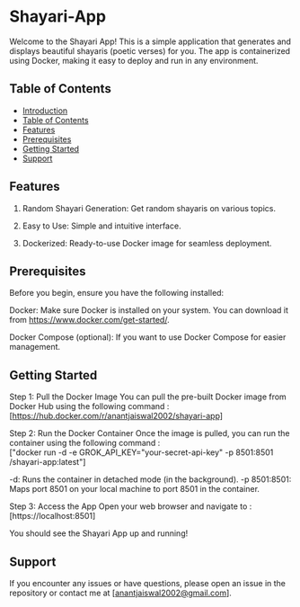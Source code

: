 # Shayari-App    

Welcome to the Shayari App! This is a simple application that generates and displays beautiful shayaris (poetic verses) for you. The app is containerized using Docker, making it easy to deploy and run in any environment.

## Table of Contents

- [Introduction](#Shayari-App)
- [Table of Contents](#table-of-contents)
- [Features](#Features)
- [Prerequisites](#prerequisites)
- [Getting Started](#getting-started)
- [Support](#Support)

## Features
1. Random Shayari Generation: Get random shayaris on various topics.

2. Easy to Use: Simple and intuitive interface.

3. Dockerized: Ready-to-use Docker image for seamless deployment.

## Prerequisites

Before you begin, ensure you have the following installed:

Docker: Make sure Docker is installed on your system. You can download it from https://www.docker.com/get-started/.

Docker Compose (optional): If you want to use Docker Compose for easier management.

## Getting Started

Step 1: Pull the Docker Image
You can pull the pre-built Docker image from Docker Hub using the following command : <br>[https://hub.docker.com/r/anantjaiswal2002/shayari-app]

Step 2: Run the Docker Container
Once the image is pulled, you can run the container using the following command : <br>["docker run -d -e GROK_API_KEY="your-secret-api-key" -p 8501:8501 <your-dockerhub-username>/shayari-app:latest"]

 -d: Runs the container in detached mode (in the background).
 -p 8501:8501: Maps port 8501 on your local machine to port 8501 in the container.

Step 3: Access the App
Open your web browser and navigate to :  [https://localhost:8501]

You should see the Shayari App up and running!

## Support

If you encounter any issues or have questions, please open an issue in the repository or contact me at [anantjaiswal2002@gmail.com].
